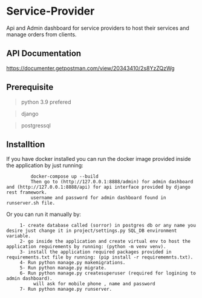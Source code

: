 # Service-Provider
Api and Admin dashboard for service providers to host their services and manage orders from clients.

## API Documentation
https://documenter.getpostman.com/view/20343410/2s8YzZQzWg

## Prerequisite
>python 3.9 prefered

>django 

>postgressql

## Installtion
   If you have docker installed you can run the docker image provided inside the application by just running:
             
             docker-compose up --build
             Then go to (http://127.0.0.1:8888/admin) for admin dashboard and (http://127.0.0.1:8888/api) for api interface provided by django rest framework.
             username and password for admin dashboard found in runserver.sh file.
   Or you can run it manually by:
   
         1- create database called (sorror) in postgres db or any name you desire just change it in project/settings.py SQL_DB environment variable.
         2- go inside the application and create virtual env to host the application requirements by running: (python -m venv venv).
         3- install the application required packages provided in requirements.txt file by running: (pip install -r requirememnts.txt).
         4- Run python manage.py makemigrations.
         5- Run python manage.py migrate.
         6- Run python manage.py createsuperuser (required for logining to admin dashboard).
              will ask for mobile phone , name and password
         7- Run python manage.py runserver.
         
